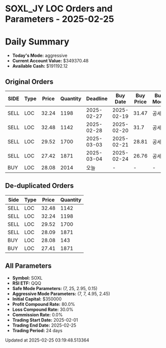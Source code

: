 # SOXL_JY LOC Orders and Parameters - 2025-02-25

# Daily Summary

- **Today's Mode:** aggressive
- **Current Account Value:** $349370.48
- **Available Cash:** $191192.12

## Original Orders

| SIDE | Type | Price | Quantity | Deadline | Buy Date | Buy Price | Buy Mode |
|------|------|-------|----------|----------|----------|-----------|----------|
| SELL | LOC | 32.24 | 1198 | 2025-02-27 | 2025-02-19 | 31.47 | 공세 |
| SELL | LOC | 32.48 | 1142 | 2025-02-28 | 2025-02-20 | 31.7 | 공세 |
| SELL | LOC | 29.52 | 1700 | 2025-03-03 | 2025-02-21 | 28.81 | 공세 |
| SELL | LOC | 27.42 | 1871 | 2025-03-04 | 2025-02-24 | 26.76 | 공세 |
| BUY | LOC | 28.08 | 2014 | 오늘 | - | - | - |

## De-duplicated Orders

| Side | Type | Price | Quantity |
|------|------|-------|----------|
| SELL | LOC | 32.48 | 1142 |
| SELL | LOC | 32.24 | 1198 |
| SELL | LOC | 29.52 | 1700 |
| SELL | LOC | 28.09 | 1871 |
| BUY | LOC | 28.08 | 143 |
| BUY | LOC | 27.41 | 1871 |

## All Parameters

- **Symbol:** SOXL
- **RSI ETF:** QQQ
- **Safe Mode Parameters:** (7, 25, 2.95, 0.15)
- **Aggressive Mode Parameters:** (7, 7, 4.95, 2.45)
- **Initial Capital:** $350000
- **Profit Compound Rate:** 80.0%
- **Loss Compound Rate:** 30.0%
- **Commission Rate:** 0.0%
- **Trading Start Date:** 2025-02-01
- **Trading End Date:** 2025-02-25
- **Trading Period:** 24 days

Updated at 2025-02-25 03:19:48.513364
